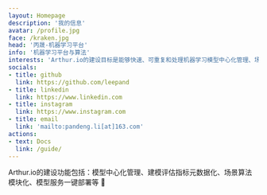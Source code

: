 ```yaml
---
layout: Homepage
description: '我的信息'
avatar: /profile.jpg
face: /kraken.jpg
head: '丙晟-机器学习平台'
info: '机器学习平台与算法'
interests: 'Arthur.io的建设目标是能够快速、可重复和处理机器学习模型中心化管理、场景算法模块化、模型部署和创建线上实验实时评估模型线上效果。'
socials:
- title: github
  link: https://github.com/leepand
- title: linkedin
  link: https://www.linkedin.com
- title: instagram
  link: https://www.instagram.com
- title: email
  link: 'mailto:pandeng.li[at]163.com'
actions:
- text: Docs
  link: /guide/
---
```

Arthur.io的建设功能包括：模型中心化管理、建模评估指标元数据化、场景算法模块化、模型服务一键部署等 :dizzy:
